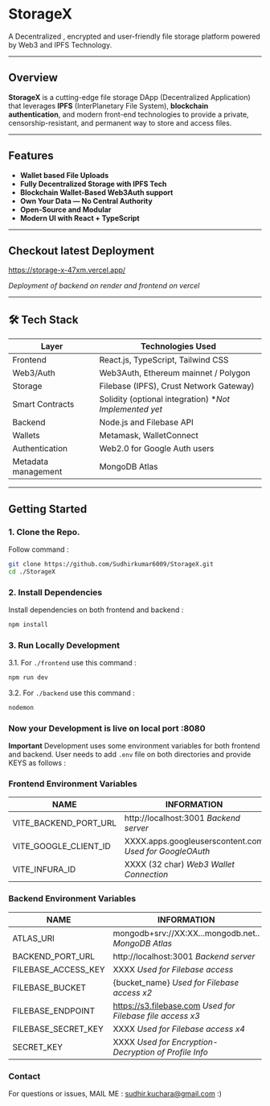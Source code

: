 # StorageX

A Decentralized , encrypted and user-friendly file storage platform powered by Web3 and IPFS Technology.

---
## Overview
**StorageX** is a cutting-edge file storage DApp (Decentralized Application) that leverages **IPFS** (InterPlanetary File System), **blockchain authentication**, and modern front-end technologies to provide a private, censorship-resistant, and permanent way to store and access files.

---
## Features

- **Wallet based File Uploads**
- **Fully Decentralized Storage with IPFS Tech**
- **Blockchain Wallet-Based Web3Auth support**
- **Own Your Data — No Central Authority**
- **Open-Source and Modular**
- **Modern UI with React + TypeScript**

---

## Checkout latest Deployment

https://storage-x-47xm.vercel.app/

*Deployment of backend on render and frontend on vercel*

---

## 🛠 Tech Stack

| Layer         | Technologies Used                    |
|---------------|---------------------------------------|
| Frontend      | React.js, TypeScript, Tailwind CSS    |
| Web3/Auth     | Web3Auth, Ethereum mainnet / Polygon  |
| Storage       | Filebase (IPFS), Crust Network Gateway)|
| Smart Contracts | Solidity (optional integration) **Not Implemented yet*       |
| Backend       | Node.js and Filebase API     |
| Wallets       | Metamask, WalletConnect               |
| Authentication| Web2.0 for Google Auth users               |
|Metadata management| MongoDB Atlas|

---

## Getting Started
### 1. Clone the Repo.
Follow command :
```bash
git clone https://github.com/Sudhirkumar6009/StorageX.git
cd ./StorageX
```
### 2. Install Dependencies
Install dependencies on both frontend and backend : 
```bash
npm install
```
### 3. Run Locally Development
3.1. For `./frontend` use this command : 
```bash
npm run dev
```
3.2. For `./backend` use this command : 
```bash
nodemon
```
### Now your Development is live on local port :8080

**Important** Development uses some environment variables for both frontend and backend. User needs to add `.env` file on both directories and provide KEYS as follows : 

### Frontend Environment Variables
|NAME|INFORMATION|
|----|-----------|
|VITE_BACKEND_PORT_URL|http://localhost:3001 *Backend server*|
|VITE_GOOGLE_CLIENT_ID|XXXX.apps.googleuserscontent.com *Used for GoogleOAuth*|
|VITE_INFURA_ID| XXXX (32 char) *Web3 Wallet Connection*|

### Backend Environment Variables
|NAME|INFORMATION|
|----|-----------|
|ATLAS_URI|mongodb+srv://XX:XX...mongodb.net.. *MongoDB Atlas*|
|BACKEND_PORT_URL|http://localhost:3001 *Backend server*|
|FILEBASE_ACCESS_KEY| XXXX *Used for Filebase access*|
|FILEBASE_BUCKET| {bucket_name} *Used for Filebase access x2*|
|FILEBASE_ENDPOINT| https://s3.filebase.com *Used for Filebase file access x3*|
|FILEBASE_SECRET_KEY| XXXX *Used for Filebase access x4*|
|SECRET_KEY| XXXX *Used for Encryption-Decryption of Profile Info*|

### Contact
For questions or issues,
MAIL ME : sudhir.kuchara@gmail.com :)

